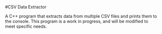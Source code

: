 #CSV Data Extractor

A C++ program that extracts data from multiple CSV files and prints them to the console. This program is a work in progress, and will be modified to meet specific needs. 
